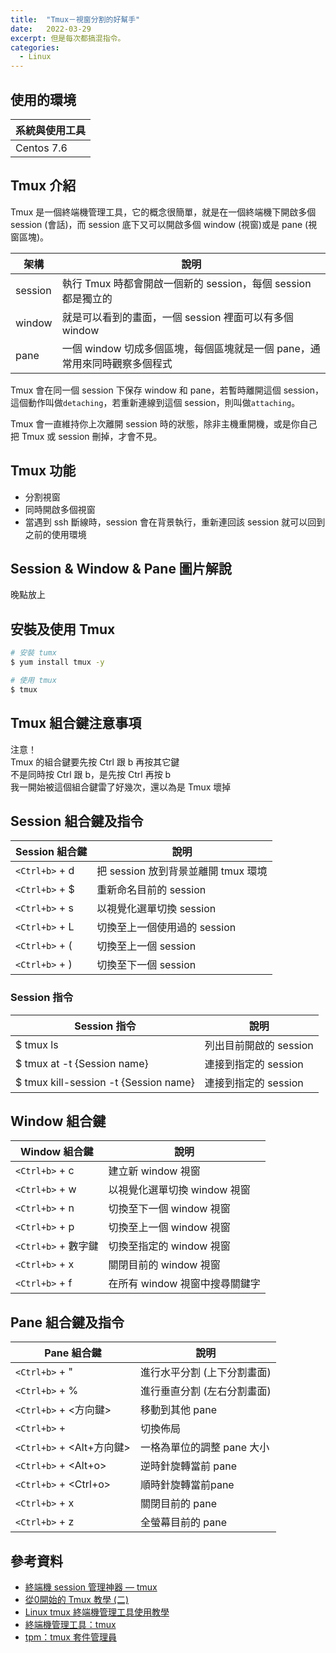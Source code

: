 ```yaml
---
title:  "Tmux－視窗分割的好幫手"
date:   2022-03-29
excerpt: 但是每次都搞混指令。
categories:
  - Linux 
---
```


## 使用的環境

| 系統與使用工具 | 
| ----- |  
| Centos 7.6 | 

## Tmux 介紹
Tmux 是一個終端機管理工具，它的概念很簡單，就是在一個終端機下開啟多個 session (會話)，而 session 底下又可以開啟多個 window (視窗)或是 pane (視窗區塊)。    

| 架構 | 說明 |  
| ----- | ----- |  
| session | 執行 Tmux 時都會開啟一個新的 session，每個 session 都是獨立的 | 
| window | 就是可以看到的畫面，一個 session 裡面可以有多個 window | 
| pane | 一個 window 切成多個區塊，每個區塊就是一個 pane，通常用來同時觀察多個程式 | 

   
Tmux 會在同一個 session 下保存 window 和 pane，若暫時離開這個 session，這個動作叫做`detaching`，若重新連線到這個 session，則叫做`attaching`。  

Tmux 會一直維持你上次離開 session 時的狀態，除非主機重開機，或是你自己把 Tmux 或 session 刪掉，才會不見。

## Tmux 功能
 - 分割視窗
 - 同時開啟多個視窗
 - 當遇到 ssh 斷線時，session 會在背景執行，重新連回該 session 就可以回到之前的使用環境

## Session & Window & Pane 圖片解說
晚點放上

## 安裝及使用 Tmux

```bash
# 安裝 tumx
$ yum install tmux -y

# 使用 tmux
$ tmux
```

## Tmux 組合鍵注意事項
注意！  
Tmux 的組合鍵要先按 Ctrl 跟 b 再按其它鍵    
不是同時按 Ctrl 跟 b，是先按 Ctrl 再按 b  
我一開始被這個組合鍵雷了好幾次，還以為是 Tmux 壞掉  

## Session 組合鍵及指令

| Session 組合鍵 | 說明 |  
| ----- | ----- |  
| `<Ctrl+b>` + d | 把 session 放到背景並離開 tmux 環境 |  
| `<Ctrl+b>` + $ | 重新命名目前的 session |  
| `<Ctrl+b>` + s | 以視覺化選單切換 session |  
| `<Ctrl+b>` + L | 切換至上一個使用過的 session |  
| `<Ctrl+b>` + ( | 切換至上一個 session |  
| `<Ctrl+b>` + ) | 切換至下一個 session |  

### Session 指令

| Session 指令 | 說明 | 
| ----- | ----- |   
| $ tmux ls | 列出目前開啟的 session |  
| $ tmux at -t {Session name} | 連接到指定的 session |  
| $ tmux kill-session -t {Session name} | 連接到指定的 session |  

## Window 組合鍵

| Window 組合鍵 | 說明 |  
| ----- | ----- |  
| `<Ctrl+b>` + c | 建立新 window 視窗 |  
| `<Ctrl+b>` + w | 以視覺化選單切換 window 視窗 |  
| `<Ctrl+b>` + n | 切換至下一個 window 視窗 |  
| `<Ctrl+b>` + p | 切換至上一個 window 視窗 |  
| `<Ctrl+b>` + 數字鍵 | 切換至指定的 window 視窗 |  
| `<Ctrl+b>` + x | 關閉目前的 window 視窗 |  
| `<Ctrl+b>` + f | 在所有 window 視窗中搜尋關鍵字 |  

## Pane 組合鍵及指令

| Pane 組合鍵 | 說明 |  
| ----- | ----- |  
| `<Ctrl+b>` + " | 進行水平分割 (上下分割畫面) |  
| `<Ctrl+b>` + % | 進行垂直分割 (左右分割畫面) |  
| `<Ctrl+b>` + <方向鍵> | 移動到其他 pane |  
| `<Ctrl+b>` + <Space> | 切換佈局 |  
| `<Ctrl+b>` + <Alt+方向鍵> | 一格為單位的調整 pane 大小 |  
| `<Ctrl+b>` + <Alt+o> | 逆時針旋轉當前 pane |  
| `<Ctrl+b>` + <Ctrl+o> | 順時針旋轉當前pane |  
| `<Ctrl+b>` + x | 關閉目前的 pane |  
| `<Ctrl+b>` + z | 全螢幕目前的 pane |  

## 參考資料
- [終端機 session 管理神器 — tmux](https://larrylu.blog/tmux-33a24e595fbc) 
- [從0開始的 Tmux 教學 (二)](https://laudaihe.medium.com/%E5%BE%9E0%E9%96%8B%E5%A7%8B%E7%9A%84-tmux-%E6%95%99%E5%AD%B8-%E4%BA%8C-42b57056b9b0) 
- [Linux tmux 終端機管理工具使用教學](https://blog.gtwang.org/linux/linux-tmux-terminal-multiplexer-tutorial/) 
- [終端機管理工具：tmux](https://mropengate.blogspot.com/2017/12/tmux.html) 
- [tpm：tmux 套件管理員](https://ithelp.ithome.com.tw/articles/10241450) 